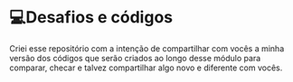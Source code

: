 # 💻Desafios e códigos 

Criei esse repositório com a intenção de compartilhar com vocês a minha versão dos códigos que serão criados ao longo desse módulo para comparar, checar e talvez compartilhar algo novo e diferente com vocês.